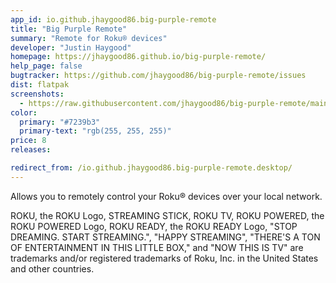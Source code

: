 ```yaml
---
app_id: io.github.jhaygood86.big-purple-remote
title: "Big Purple Remote"
summary: "Remote for Roku® devices"
developer: "Justin Haygood"
homepage: https://jhaygood86.github.io/big-purple-remote/
help_page: false
bugtracker: https://github.com/jhaygood86/big-purple-remote/issues
dist: flatpak
screenshots:
  - https://raw.githubusercontent.com/jhaygood86/big-purple-remote/main/data/screenshot.png
color:
  primary: "#7239b3"
  primary-text: "rgb(255, 255, 255)"
price: 8
releases:

redirect_from: /io.github.jhaygood86.big-purple-remote.desktop/
---
```


<p>Allows you to remotely control your Roku® devices over your local network.</p>
<p>ROKU, the ROKU Logo, STREAMING STICK, ROKU TV, ROKU POWERED, the ROKU POWERED Logo, ROKU READY, the ROKU READY Logo, "STOP DREAMING. START STREAMING.", "HAPPY STREAMING", "THERE'S A TON OF ENTERTAINMENT IN THIS LITTLE BOX," and "NOW THIS IS TV" are trademarks and/or registered trademarks of Roku, Inc. in the United States and other countries.</p>